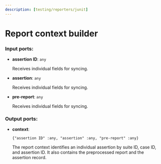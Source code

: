 ```yaml
---
description: [testing/reporters/junit]
---
```


# Report context builder

### Input ports:

* __assertion ID__: `any`

    Receives individual fields for syncing.


* __assertion__: `any`

    Receives individual fields for syncing.


* __pre-report__: `any`

    Receives individual fields for syncing.

### Output ports:

* __context__: 
    ```
    {"assertion ID" :any, "assertion" :any, "pre-report" :any}
    ```

    The report context identifies an individual assertion by suite ID, case ID, and assertion ID.
    It also contains the preprocessed report and the assertion record.

